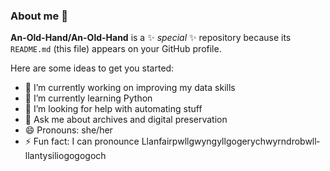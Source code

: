 ### About me 👋


**An-Old-Hand/An-Old-Hand** is a ✨ _special_ ✨ repository because its `README.md` (this file) appears on your GitHub profile.

Here are some ideas to get you started:

- 🔭 I’m currently working on improving my data skills
- 🌱 I’m currently learning Python
- 🤔 I’m looking for help with automating stuff
- 💬 Ask me about archives and digital preservation
- 😄 Pronouns: she/her
- ⚡ Fun fact: I can pronounce Llanfair­pwllgwyngyll­gogery­chwyrn­drobwll­llan­tysilio­gogo­goch 

